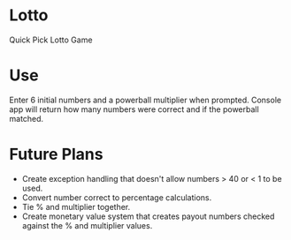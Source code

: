# Lotto
Quick Pick Lotto Game

# Use
Enter 6 initial numbers and a powerball multiplier when prompted. Console app will return how many numbers were correct and if the powerball matched.

# Future Plans
  * Create exception handling that doesn't allow numbers > 40 or < 1 to be used.
  * Convert number correct to percentage calculations.
  * Tie % and multiplier together. 
  * Create monetary value system that creates payout numbers checked against the % and multiplier values. 

